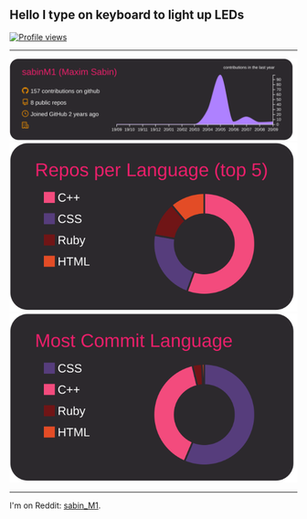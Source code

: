 ## Hello I type on keyboard to light up LEDs
[![Profile views](https://gpvc.arturio.dev/sabinM1)](https://github.com/arturssmirnovs)

---

[![](https://raw.githubusercontent.com/sabinM1/sabinM1/master/profile-summary-card-output/monokai/0-profile-details.svg)](https://github.com/vn7n24fzkq)
[![](https://raw.githubusercontent.com/sabinM1/sabinM1/master/profile-summary-card-output/monokai/1-repos-per-language.svg)](https://github.com/vn7n24fzkq)
[![](https://raw.githubusercontent.com/sabinM1/sabinM1/master/profile-summary-card-output/monokai/2-most-commit-language.svg)](https://github.com/vn7n24fzkq)

---

I'm on Reddit: [sabin_M1](https://reddit.com/user/sabin_M1). <br>
